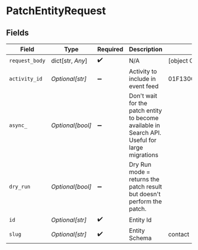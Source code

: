 # PatchEntityRequest


## Fields

| Field                                                                                          | Type                                                                                           | Required                                                                                       | Description                                                                                    | Example                                                                                        |
| ---------------------------------------------------------------------------------------------- | ---------------------------------------------------------------------------------------------- | ---------------------------------------------------------------------------------------------- | ---------------------------------------------------------------------------------------------- | ---------------------------------------------------------------------------------------------- |
| `request_body`                                                                                 | dict[str, *Any*]                                                                               | :heavy_check_mark:                                                                             | N/A                                                                                            | [object Object]                                                                                |
| `activity_id`                                                                                  | *Optional[str]*                                                                                | :heavy_minus_sign:                                                                             | Activity to include in event feed                                                              | 01F130Q52Q6MWSNS8N2AVXV4JN                                                                     |
| `async_`                                                                                       | *Optional[bool]*                                                                               | :heavy_minus_sign:                                                                             | Don't wait for the patch entity to become available in Search API. Useful for large migrations |                                                                                                |
| `dry_run`                                                                                      | *Optional[bool]*                                                                               | :heavy_minus_sign:                                                                             | Dry Run mode = returns the patch result but doesn't perform the patch.                         |                                                                                                |
| `id`                                                                                           | *Optional[str]*                                                                                | :heavy_check_mark:                                                                             | Entity Id                                                                                      |                                                                                                |
| `slug`                                                                                         | *Optional[str]*                                                                                | :heavy_check_mark:                                                                             | Entity Schema                                                                                  | contact                                                                                        |